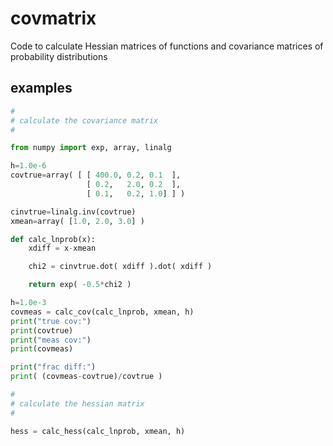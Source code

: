 covmatrix
=========

Code to calculate Hessian matrices of functions and covariance matrices of
probability distributions

examples
--------
```python
#
# calculate the covariance matrix
#

from numpy import exp, array, linalg

h=1.0e-6
covtrue=array( [ [ 400.0, 0.2, 0.1  ],
                 [ 0.2,   2.0, 0.2  ],
                 [ 0.1,   0.2, 1.0] ] )

cinvtrue=linalg.inv(covtrue)
xmean=array( [1.0, 2.0, 3.0] )

def calc_lnprob(x):
    xdiff = x-xmean

    chi2 = cinvtrue.dot( xdiff ).dot( xdiff )

    return exp( -0.5*chi2 )

h=1.0e-3
covmeas = calc_cov(calc_lnprob, xmean, h)
print("true cov:")
print(covtrue)
print("meas cov:")
print(covmeas)

print("frac diff:")
print( (covmeas-covtrue)/covtrue )

#
# calculate the hessian matrix
#

hess = calc_hess(calc_lnprob, xmean, h)
```

